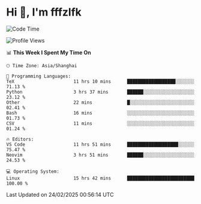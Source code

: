 # Hi 👋, I'm fffzlfk

<!--START_SECTION:waka-->
![Code Time](http://img.shields.io/badge/Code%20Time-1%2C253%20hrs%2013%20mins-blue)

![Profile Views](http://img.shields.io/badge/Profile%20Views-0-blue)

📊 **This Week I Spent My Time On** 

```text
🕑︎ Time Zone: Asia/Shanghai

💬 Programming Languages: 
TeX                      11 hrs 10 mins      ██████████████████░░░░░░░   71.13 % 
Python                   3 hrs 37 mins       ██████░░░░░░░░░░░░░░░░░░░   23.12 % 
Other                    22 mins             █░░░░░░░░░░░░░░░░░░░░░░░░   02.41 % 
Bash                     16 mins             ░░░░░░░░░░░░░░░░░░░░░░░░░   01.73 % 
CSV                      11 mins             ░░░░░░░░░░░░░░░░░░░░░░░░░   01.24 % 

🔥 Editors: 
VS Code                  11 hrs 51 mins      ███████████████████░░░░░░   75.47 % 
Neovim                   3 hrs 51 mins       ██████░░░░░░░░░░░░░░░░░░░   24.53 % 

💻 Operating System: 
Linux                    15 hrs 42 mins      █████████████████████████   100.00 % 
```


 Last Updated on 24/02/2025 00:56:14 UTC
<!--END_SECTION:waka-->
